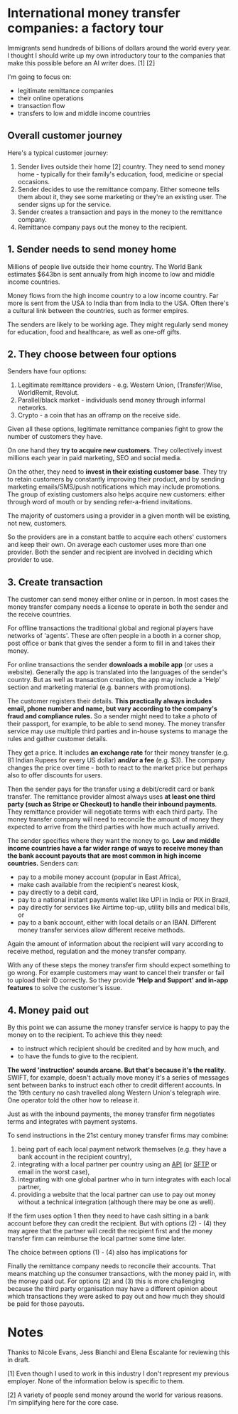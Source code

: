 # International money transfer companies: a factory tour

Immigrants send hundreds of billions of dollars around the world every year. I thought I should write up my own introductory tour to the companies that make this possible before an AI writer does. [1] [2]

I'm going to focus on:
- legitimate remittance companies
- their online operations
- transaction flow
- transfers to low and middle income countries

## Overall customer journey
Here's a typical customer journey:
1. Sender lives outside their home [2] country. They need to send money home - typically for their family's education, food, medicine or special occasions.
2. Sender decides to use the remittance company. Either someone tells them about it, they see some marketing or they're an existing user. The sender signs up for the service.
3. Sender creates a transaction and pays in the money to the remittance company.
4. Remittance company pays out the money to the recipient.


## 1. Sender needs to send money home
 Millions of people live outside their home country. The World Bank estimates $643bn is sent annually from high income to low and middle income countries.
 
 Money flows from the high income country to a low income country. Far more is sent from the USA to India than from India to the USA. Often there's a cultural link between the countries, such as former empires.
 
 The senders are likely to be working age. They might regularly send money for education, food and healthcare, as well as one-off gifts.

## 2. They choose between four options
Senders have four options:
1. Legitimate remittance providers - e.g. Western Union, (Transfer)Wise,  WorldRemit, Revolut.
2. Parallel/black market - individuals send money through informal networks.
3. Crypto - a coin that has an offramp on the receive side.

Given all these options, legitimate remittance companies fight to grow the number of customers they have. 

On one hand they **try to acquire new customers**. They collectively invest millions each year in paid marketing, SEO and social media.

On the other, they need to **invest in their existing customer base**. They try to retain customers by constantly improving their product, and by sending marketing emails/SMS/push notifications which may include promotions. The group of existing customers also helps acquire new customers: either through word of mouth or by sending refer-a-friend invitations.

The majority of customers using a provider in a given month will be existing, not new, customers.

So the providers are in a constant battle to acquire each others' customers and keep their own. On average each customer uses more than one provider. Both the sender and recipient are involved in deciding which provider to use.

## 3. Create transaction
The customer can send money either online or in person. In most cases the money transfer company needs a license to operate in both the sender and the receive countries.

For offline transactions the traditional global and regional players have networks of 'agents'. These are often people in a booth in a corner shop, post office or bank that gives the sender a form to fill in and takes their money.

For online transactions the sender **downloads a mobile app** (or uses a website). Generally the app is translated into the languages of the sender's country. But as well as transaction creation, the app may include a 'Help' section and marketing material (e.g. banners with promotions).

The customer registers their details. **This practically always includes email, phone number and name, but vary according to the company's fraud and compliance rules.** So a sender might need to take a photo of their passport, for example, to be able to send money. The money transfer service may use multiple third parties and in-house systems to manage the rules and gather customer details.

They get a price. It includes **an exchange rate** for their money transfer (e.g. 81 Indian Rupees for every US dollar) **and/or a fee** (e.g. $3). The company changes the price over time - both to react to the market price but perhaps also to offer discounts for users.

Then the sender pays for the transfer using a debit/credit card or bank transfer. The remittance provider almost always uses **at least one third party (such as Stripe or Checkout) to handle their inbound payments**. They remittance provider will negotiate terms with each third party. The money transfer company will need to reconcile the amount of money they expected to arrive from the third parties with how much actually arrived.

The sender specifies where they want the money to go. **Low and middle income countries have a far wider range of ways to receive money than the bank account payouts that are most common in high income countries.** Senders can:
- pay to a mobile money account (popular in East Africa),
- make cash available from the recipient's nearest kiosk,
- pay directly to a debit card,
- pay to a national instant payments wallet like UPI in India or PIX in Brazil,
- pay directly for services like Airtime top-up, utility bills and medical bills,  or
- pay to a bank account, either with local details or an IBAN.
Different money transfer services allow different receive methods.

Again the amount of information about the recipient will vary according to receive method, regulation and the money transfer company.

With any of these steps the money transfer firm should expect something to go wrong. For example customers may want to cancel their transfer or fail to upload their ID correctly. So they provide **'Help and Support' and in-app features** to solve the customer's issue.


## 4. Money paid out

By this point we can assume the money transfer service is happy to pay the money on to the recipient. To achieve this they need:
- to instruct which recipient should be credited and by how much, and
- to have the funds to give to the recipient.

**The word 'instruction' sounds arcane. But that's because it's the reality.** SWIFT, for example, doesn't actually move money it's a series of messages sent between banks to instruct each other to credit different accounts. In the 19th century no cash travelled along Western Union's telegraph wire. One operator told the other how to release it. 

Just as with the inbound payments, the money transfer firm negotiates terms and integrates with payment systems.

To send instructions in the 21st century money transfer firms may combine:
1. being part of each local payment network themselves (e.g. they have a bank account in the recipient country),
2. integrating with a local partner per country using an [API](https://en.wikipedia.org/wiki/API) (or [SFTP](https://en.wikipedia.org/wiki/SSH_File_Transfer_Protocol) or email in the worst case),
3. integrating with one global partner who in turn integrates with each local partner,
4. providing a website that the local partner can use to pay out money without a technical integration (although there may be one as well).

If the firm uses option 1 then they need to have cash sitting in a bank account before they can credit the recipient. But with options (2) - (4) they may agree that the partner will credit the recipient first and the money transfer firm can reimburse the local partner some time later.

The choice between options (1) - (4) also has implications for 

Finally the remittance company needs to reconcile their accounts. That means matching up the consumer transactions, with the money paid in, with the money paid out. For options (2) and (3) this is more challenging because the third party organisation may have a different opinion about which transactions they were asked to pay out and how much they should be paid for those payouts.

# Notes
Thanks to Nicole Evans, Jess Bianchi and Elena Escalante for reviewing this in draft.

[1] Even though I used to work in this industry I don't represent my previous employer. None of the information below is specific to them.

[2] A variety of people send money around the world for various reasons. I'm simplifying here for the core case.
